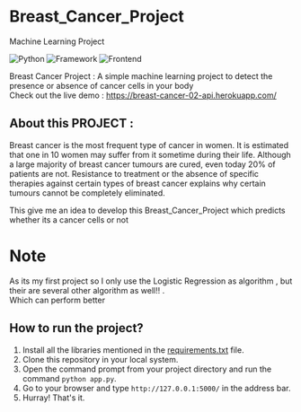 # Breast_Cancer_Project
Machine Learning Project


![Python](https://img.shields.io/badge/Python-3.7-blueviolet)
![Framework](https://img.shields.io/badge/Framework-Flask-red)
![Frontend](https://img.shields.io/badge/Frontend-HTML/CSS-green)


Breast Cancer Project : A simple machine learning project to detect the presence or absence of cancer cells in your body<br>
Check out the live demo : https://breast-cancer-02-api.herokuapp.com/


## About this PROJECT :

Breast cancer is the most frequent type of cancer in women. It is estimated that one in 10 women may suffer from it sometime during their life. Although a large majority of breast cancer tumours are cured, even today 20% of patients are not. Resistance to treatment or the absence of specific therapies against certain types of breast cancer explains why certain tumours cannot be completely eliminated.

This give me an idea to develop this Breast_Cancer_Project which predicts whether its a cancer cells or not

# Note

As its my first project so I only use the Logistic Regression as algorithm , but their are several other algorithm as well!! .  
Which can perform better

## How to run the project?

1. Install all the libraries mentioned in the [requirements.txt](https://https://github.com/Rawat-Sagar/Breast_Cancer_Project/blob/main/requirements.txt) file.
2. Clone this repository in your local system.
3. Open the command prompt from your project directory and run the command `python app.py`.
4. Go to your browser and type `http://127.0.0.1:5000/` in the address bar.
5. Hurray! That's it.
